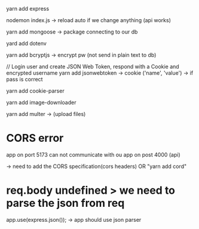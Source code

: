 yarn add express

nodemon index.js  -> reload auto if we change anything (api works)

yarn add mongoose -> package connecting to our db

yard add dotenv

yarn add bcryptjs -> encrypt pw (not send in plain text to db)

// Login user and create JSON Web Token, respond with a Cookie and encrypted username
yarn add jsonwebtoken -> cookie ('name', 'value') -> if pass is correct

yarn add cookie-parser

yarn add image-downloader

yarn add multer -> (upload files)


# CORS error

app on port 5173 can not communicate with ou app on post 4000 (api)

-> need to add the CORS specification(cors headers)  OR   "yarn add cord"

# req.body undefined > we need to parse the json from req
app.use(express.json());  -> app should use json parser